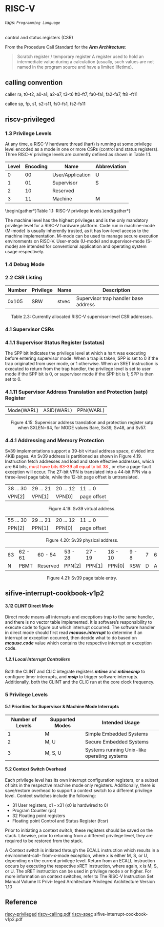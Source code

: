 # RISC-V
###### tags: `Programming Language`

control and status registers (CSR)


From the Procedure Call Standard for the ***Arm Architecture***:
>Scratch register / temporary register A register used to hold an intermediate value during a calculation (usually, such values are not named in the program source and have a limited lifetime).

## calling convention
caller
ra, t0-t2, a0-a1, a2-a7, t3-t6
ft0-ft7, fa0-fa1, fa2-fa7, ft8 -ft11

callee
sp, fp, s1, s2-s11,
fs0-fs1, fs2-fs11

## riscv-privileged

### 1.3 Privilege Levels

At any time, a RISC-V hardware thread (hart) is running at some privilege level encoded as a mode in one or more CSRs (control and status registers). Three RISC-V privilege levels are currently defined as shown in Table 1.1.

| Level | Encoding | Name             | Abbreviation |
| ----- | -------- | ---------------- | ------------ |
| 0     | 00       | User/Application | U            |
| 1     | 01       | Supervisor       | S            |
| 2     | 10       | Reserved         |              |
| 3     | 11       | Machine          | M            |

\begin{gather*}Table 1.1: RISC-V privilege levels.\end{gather*}

The machine level has the highest privileges and is the only mandatory privilege level for a RISC-V hardware platform. Code run in machine-mode (M-mode) is usually inherently trusted, as it has low-level access to the machine implementation. M-mode can be used to manage secure execution environments on RISC-V. User-mode (U-mode) and supervisor-mode (S-mode) are intended for conventional application and operating system usage respectively.

### 1.4 Debug Mode

### 2.2 CSR Listing


| Number | Privilege | Name | Description |
| -------- | -------- | -------- | -------- |
| 0x105     | SRW     | stvec     | Supervisor trap handler base address |

<p class="text-center">
Table 2.3: Currently allocated RISC-V supervisor-level CSR addresses.
</p>


### 4.1 Supervisor CSRs

### 4.1.1 Supervisor Status Register (sstatus)
The SPP bit indicates the privilege level at which a hart was executing before entering supervisor mode. When a trap is taken, SPP is set to 0 if the trap originated from user mode, or 1 otherwise. When an SRET instruction is executed to return from the trap handler, the privilege level is set to user mode if the SPP bit is 0, or supervisor mode if the SPP bit is 1; SPP is then set to 0.


### 4.1.11 Supervisor Address Translation and Protection (satp) Register
<table>
<tr>
    <td>Mode(WARL)</td>
    <td>ASID(WARL)</td>
    <td>PPN(WARL)</td>
</tr>
</table>

<p class="text-center">
Figure 4.15: Supervisor address translation and protection register satp when SXLEN=64, for MODE values Bare, Sv39, Sv48, and Sv57.
</p>

### 4.4.1 Addressing and Memory Protection

Sv39 implementations support a 39-bit virtual address space, divided into 4KiB pages. An Sv39 address is partitioned as shown in Figure 4.19. Instruction fetch addresses and load and store effective addresses, which are 64 bits, <font color="#FEOF">must have bits 63–39 all equal to bit 38 </font>, or else a page-fault exception will occur. The 27-bit VPN is translated into a 44-bit PPN via a three-level page table, while the 12-bit page offset is untranslated.

<table>
<tr>
    <td>38 ... 30</td>
    <td>29 ... 21</td>
    <td>20 ... 12</td>
    <td>11 ... 0</td>
</tr>
<tr>
    <td>VPN[2]</td>
    <td>VPN[1]</td>
    <td>VPN[0]</td>
    <td>page offset</td>
</tr>
</table>
<p class="text-center">
Figure 4.19: Sv39 virtual address.
</p>

<table>
<tr>
    <td>55 ... 30</td>
    <td>29 ... 21</td>
    <td>20 ... 12</td>
    <td>11 ... 0</td>
</tr>
<tr>
    <td>PPN[2]</td>
    <td>PPN[1]</td>
    <td>PPN[0]</td>
    <td>page offset</td>
</tr>
</table>
<p class="text-center">
Figure 4.20: Sv39 physical address.
</p>


<table>
<tr>
    <td>63</td>
    <td>62 - 61</td>
    <td>60 - 54</td>
    <td>53 - 28</td>
    <td>27 - 19</td>
    <td>18 - 10</td>
    <td>9 - 8</td>
    <td>7</td>
    <td>6</td>
    <td>5</td>
    <td>4</td>
    <td>3</td>
    <td>2</td>
    <td>1</td>
    <td>0</td>
</tr>
<tr>
    <td>N</td>
    <td>PBMT</td>
    <td>Reserved</td>
    <td>PPN[2]</td>
    <td>PPN[1]</td>
    <td>PPN[0]</td>
    <td>RSW</td>
    <td>D</td>
    <td>A</td>
    <td>G</td>
    <td>U</td>
    <td>X</td>
    <td>W</td>
    <td>R</td>
    <td>V</td>
</tr>
</table>
<p class="text-center">
Figure 4.21: Sv39 page table entry.
</p>


## sifive-interrupt-cookbook-v1p2

#### 3.12 CLINT Direct Mode
Direct mode means all interrupts and exceptions trap to the same handler, and there is no vector table implemented. It is software’s responsibility to execute code to figure out which interrupt occurred. The software handler in direct mode should first read ***mcause.interrupt*** to determine if an interrupt or exception occurred, then decide what to do based on ***mcause.code*** value which contains the respective interrupt or exception code.

##### 1.2.1 Local Interrupt Controllers
Both the CLINT and CLIC integrate registers ***mtime*** and ***mtimecmp*** to configure timer interrupts, and ***msip*** to trigger software interrupts. Additionally, both the CLINT and the CLIC run at the core clock frequency.

### 5 Privilege Levels
#### 5.1 Priorities for Supervisor & Machine Mode Interrupts

| Number of Levels | Supported Modes | Intended Usage |
| ---------------- | --------------- | -------------- |
| 1                | M               | Simple Embedded Systems |
| 2                | M, U            | Secure Embedded Systems |
| 3                | M, S, U         | Systems running Unix-like operating systems |


#### 5.2 Context Switch Overhead
Each privilege level has its own interrupt configuration registers, or a subset of bits in the respective machine mode only registers. Additionally, there is save/restore overhead to support a context switch to a different privilege level. Context switches include the following:
* 31 User registers, x1 - x31 (x0 is hardwired to 0)
* Program Counter (pc)
* 32 Floating point registers
* Floating point Control and Status Register (fcsr)

Prior to initiating a context switch, these registers should be saved on the stack. Likewise, prior to returning from a different privilege level, they are required to be restored from the stack.

A Context switch is initiated through the ECALL instruction which results in a environment-call- from-x-mode exception, where x is either M, S, or U, depending on the current privilege level. Return from an ECALL instruction occurs by executing the respective xRET instruction, where again, x is M, S, or U. The xRET instruction can be used in privilege mode x or higher. For more information on context switches, refer to The RISC-V Instruction Set Manual Volume II: Privi- leged Architecture Privileged Architecture Version 1.10

## Reference
[riscv-privileged](https://riscv.org/technical/specifications/)
[riscv-calling.pdf](https://riscv.org/wp-content/uploads/2015/01/riscv-calling.pdf)
[riscv-spec](https://riscv.org/technical/specifications/)
sifive-interrupt-cookbook-v1p2.pdf



<style>

.text-center{
    text-align: center; //文字置中
}
.text-left{
    text-align: left; //文字靠左
}
.text-right{
    text-align: right; //文字靠右
}

</style>
